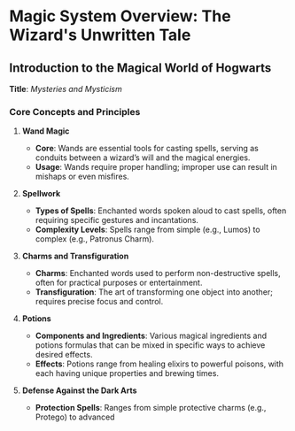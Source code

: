 # Magic System Overview: The Wizard's Unwritten Tale

## Introduction to the Magical World of Hogwarts

**Title**: *Mysteries and Mysticism*

### Core Concepts and Principles

1. **Wand Magic**
   - **Core**: Wands are essential tools for casting spells, serving as conduits between a wizard’s will and the magical energies.
   - **Usage**: Wands require proper handling; improper use can result in mishaps or even misfires.

2. **Spellwork**
   - **Types of Spells**: Enchanted words spoken aloud to cast spells, often requiring specific gestures and incantations.
   - **Complexity Levels**: Spells range from simple (e.g., Lumos) to complex (e.g., Patronus Charm).

3. **Charms and Transfiguration**
   - **Charms**: Enchanted words used to perform non-destructive spells, often for practical purposes or entertainment.
   - **Transfiguration**: The art of transforming one object into another; requires precise focus and control.

4. **Potions**
   - **Components and Ingredients**: Various magical ingredients and potions formulas that can be mixed in specific ways to achieve desired effects.
   - **Effects**: Potions range from healing elixirs to powerful poisons, with each having unique properties and brewing times.

5. **Defense Against the Dark Arts**
   - **Protection Spells**: Ranges from simple protective charms (e.g., Protego) to advanced